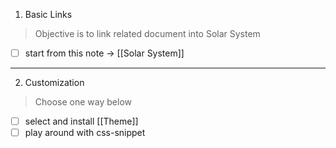 
1. Basic Links
> Objective is to link related document into Solar System
- [ ] start from this note -> [[Solar System]]

---

2. Customization
> Choose one way below
- [ ] select and install [[Theme]]
- [ ] play around with css-snippet